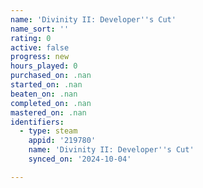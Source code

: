 ```yaml
---
name: 'Divinity II: Developer''s Cut'
name_sort: ''
rating: 0
active: false
progress: new
hours_played: 0
purchased_on: .nan
started_on: .nan
beaten_on: .nan
completed_on: .nan
mastered_on: .nan
identifiers:
  - type: steam
    appid: '219780'
    name: 'Divinity II: Developer''s Cut'
    synced_on: '2024-10-04'

---
```


